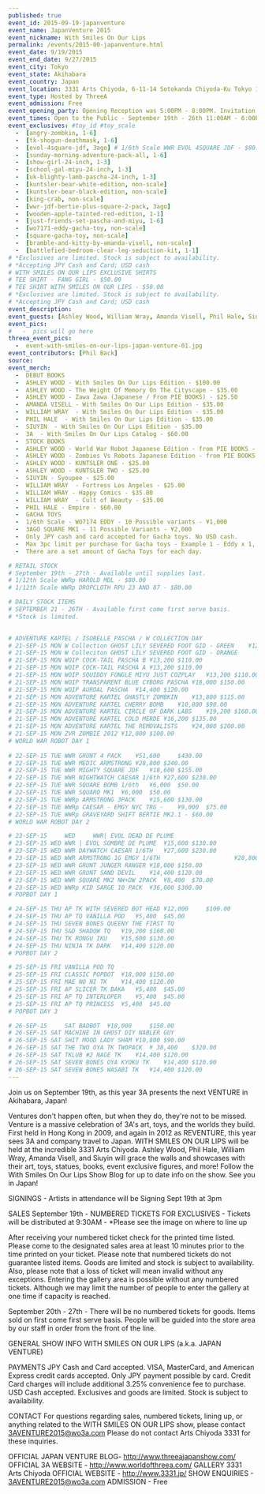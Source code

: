 ```yaml
---
published: true
event_id: 2015-09-19-japanventure
event_name: JapanVenture 2015
event_nickname: With Smiles On Our Lips
permalink: /events/2015-00-japanventure.html
event_date: 9/19/2015
event_end_date: 9/27/2015
event_city: Tokyo
event_state: Akihabara
event_country: Japan
event_location: 3331 Arts Chiyoda, 6-11-14 Sotokanda Chiyoda-Ku Tokyo 101-0021
event_type: Hosted by ThreeA
event_admission: Free
event_opening_party: Opening Reception was 5:00PM - 8:00PM. Invitation Only.
event_times: Open to the Public - September 19th - 26th 11:00AM - 6:00PM; September 27th 11:00AM - 4:00PM.
event_exclusives: #toy_id #toy_scale
  -  [angry-zombkin, 1-6]
  -  [tk-shogun-deathmask, 1-6]
  -  [evol-4square-jdf, 3ago] # 1/6th Scale WWR EVOL 4SQUARE JDF - $80.00
  -  [sunday-morning-adventure-pack-all, 1-6]
  -  [show-girl-24-inch, 1-3]
  -  [school-gal-miyu-24-inch, 1-3]
  -  [uk-blighty-lamb-pascha-24-inch, 1-3]
  -  [kuntsler-bear-white-edition, non-scale]
  -  [kuntsler-bear-black-edition, non-scale]
  -  [king-crab, non-scale]
  -  [wwr-jdf-bertie-plus-square-2-pack, 3ago]
  -  [wooden-apple-tainted-red-edition, 1-1]
  -  [just-friends-set-pascha-and-miyu, 1-6]
  -  [wo7171-eddy-gacha-toy, non-scale]
  -  [square-gacha-toy, non-scale]
  -  [bramble-and-kitty-by-amanda-visell, non-scale]
  -  [battlefied-bedroom-clear-leg-seduction-kit, 1-1]
# *Exclusives are limited. Stock is subject to availability.
# *Accepting JPY Cash and Card; USD cash
# WITH SMILES ON OUR LIPS EXCLUSIVE SHIRTS
# TEE SHIRT - FANG GIRL - $50.00
# TEE SHIRT WITH SMILES ON OUR LIPS - $50.00
# *Exclusives are limited. Stock is subject to availability.
# *Accepting JPY Cash and Card; USD cash
event_description:
event_guests: [Ashley Wood, William Wray, Amanda Visell, Phil Hale, Siuyin]
event_pics:
#   -  pics will go here
threea_event_pics:
  -  event-with-smiles-on-our-lips-japan-venture-01.jpg
event_contributors: [Phil Back]
source:
event_merch: 
  -  DEBUT BOOKS
  -  ASHLEY WOOD - With Smiles On Our Lips Edition - $100.00 
  -  ASHLEY WOOD - The Weight Of Memory On The Cityscape - $35.00 
  -  ASHLEY WOOD - Zawa Zawa (Japanese / From PIE BOOKS) - $25.50
  -  AMANDA VISELL - With Smiles On Our Lips Edition - $35.00 
  -  WILLIAM WRAY  - With Smiles On Our Lips Edition - $35.00 
  -  PHIL HALE  - With Smiles On Our Lips Edition - $35.00 
  -  SIUYIN  - With Smiles On Our Lips Edition - $35.00 
  -  3A  - With Smiles On Our Lips Catalog - $60.00  
  -  STOCK BOOKS	        	 
  -  ASHLEY WOOD - World War Robot Japanese Edition - from PIE BOOKS -  $29.00 
  -  ASHLEY WOOD - Zombies Vs Robots Japanese Edition - from PIE BOOKS - $20.00 
  -  ASHLEY WOOD - KUNTSLER ONE - $25.00 
  -  ASHLEY WOOD - KUNTSLER TWO - $25.00 
  -  SIUYIN - Syoupee - $25.00 
  -  WILLIAM WRAY  - Fortress Los Angeles - $25.00
  -  WILLIAM WRAY - Happy Comics - $35.00 
  -  WILLIAM WRAY  - Cult of Beauty - $35.00 
  -  PHIL HALE - Empire - $60.00
  -  GACHA TOYS
  -  1/6th Scale - WO7174 EDDY - 10 Possible variants - ¥1,000
  -  3AGO SQUARE MK1 - 11 Possible Variants - ¥2,000
  -  Only JPY cash and card accepted for Gacha toys. No USD cash.
  -  Max 3pc limit per purchase for Gacha toys - Example 1 - Eddy x 1, Square x 2; Example 2 -  Square x 3
  -  There are a set amount of Gacha Toys for each day.

# RETAIL STOCK
# September 19th - 27th - Available until supplies last.
# 1/12th Scale WWRp HAROLD MDL - $80.00
# 1/12th Scale WWRp DROPCLOTH RPU 23 AND 87 - $80.00

# DAILY STOCK ITEMS
# SEPTEMBER 21 - 26TH - Available first come first serve basis.
# *Stock is limited.
 

# ADVENTURE KARTEL / ISOBELLE PASCHA / W COLLECTION DAY
# 21-SEP-15	MON	W Collection GHOST LILY SEVERED FOOT GID - GREEN	¥12,000   	$100.00
# 21-SEP-15	MON	W Colleciton GHOST LILY SEVERED FOOT GID - ORANGE   	¥12,000	$100.00
# 21-SEP-15	MON	WOIP COCK-TAIL PASCHA B	¥13,200	$110.00
# 21-SEP-15	MON	WOIP COCK-TAIL PASCHA A	¥13,200	$110.00
# 21-SEP-15	MON	WOIP SQUIDDY FONGLE MIYU JUST COZPLAY	¥13,200	$110.00
# 21-SEP-15	MON	WOIP TRANSPARENT BLUE CYBORG PASCHA	¥18,000	$150.00
# 21-SEP-15	MON	WOIP AUROAL PASCHA	¥14,400	$120.00
# 21-SEP-15	MON	ADVENTURE KARTEL GHASTLY ZOMBKIN	¥13,800	$115.00
# 21-SEP-15	MON	ADVENTURE KARTEL CHERRY BOMB	¥10,800	$90.00
# 21-SEP-15	MON	ADVENTURE KARTEL CIRCLE OF DARK LABS	¥19,200	$160.00
# 21-SEP-15	MON	ADVENTURE KARTEL COLD MERDE	¥16,200	$135.00
# 21-SEP-15	MON	ADVENTURE KARTEL THE REMOVALISTS	¥24,000	$200.00
# 21-SEP-15	MON	ZVR ZOMBIE 2012	¥12,000	$100.00
# WORLD WAR ROBOT DAY 1
 
# 22-SEP-15	TUE	WWR GRUNT 4 PACK	¥51,600   	$430.00
# 22-SEP-15	TUE	WWR MEDIC ARMSTRONG	¥28,800	$240.00
# 22-SEP-15	TUE	WWR MIGHTY SQUARE JDF	¥18,600	$155.00
# 22-SEP-15	TUE	WWR NIGHTWATCH CAESAR 1/6th	¥27,600	$230.00
# 22-SEP-15	TUE	WWR SQUARE BOMB 1/6th	¥6,000	$50.00
# 22-SEP-15	TUE	WWR SQUARO MK1	¥6,000	$50.00
# 22-SEP-15	TUE	WWRp ARMSTRONG 3PACK	¥15,600	$130.00
# 22-SEP-15	TUE	WWRp CAESAR - EMGY NYC TRG -	¥9,000	$75.00
# 22-SEP-15	TUE	WWRp GRAVEYARD SHIFT BERTIE MK2.1 - $60.00
# WORLD WAR ROBOT DAY 2

# 23-SEP-15   	WED   	WWR| EVOL DEAD DE PLUME                                               	¥15,600   	$130.00
# 23-SEP-15	WED	WWR | EVOL SOMBRE DE PLUME	¥15,600	$130.00
# 23-SEP-15	WED	WWR DAYWATCH CAESAR 1/6TH	¥27,600	$230.00
# 23-SEP-15	WED	WWR ARMSTRONG 1G EMGY 1/6TH                  	¥28,800	$240.00
# 23-SEP-15	WED	WWR GRUNT JUNGER RANGER	¥18,000	$150.00
# 23-SEP-15	WED	WWR GRUNT SAND DEVIL	¥14,400	$120.00
# 23-SEP-15	WED	WWR SQUARE MK2 NW+DW 2PACK	¥8,400	$70.00
# 23-SEP-15	WED	WWRp KID SARGE 10 PACK	¥36,000	$300.00
# POPBOT DAY 1

# 24-SEP-15	THU	AP TK WITH SEVERED BOT HEAD	¥12,000   	$100.00
# 24-SEP-15	THU	AP TQ VANILLA POD	¥5,400	$45.00
# 24-SEP-15	THU	SEVEN BONES QUEENY THE FIRST TQ                               	¥14,400	$120.00
# 24-SEP-15	THU	S&D SHADOW TQ	¥19,200	$160.00
# 24-SEP-15	THU	TK RONGU IKU	¥15,600	$130.00
# 24-SEP-15	THU	NINJA TK DARK 	¥14,400	$120.00
# POPBOT DAY 2

# 25-SEP-15	FRI	VANILLA POD TQ                                                                    	¥14,400   	$120.00
# 25-SEP-15	FRI	CLASSIC POPBOT	¥18,000	$150.00
# 25-SEP-15	FRI	MAE NO NI TK	¥14,400	$120.00
# 25-SEP-15	FRI	AP SLICER TK BAKA	¥5,400	$45.00
# 25-SEP-15	FRI	AP TQ INTERLOPER 	¥5,400	$45.00
# 25-SEP-15	FRI	AP TQ PRINCESS	¥5,400	$45.00
# POPBOT DAY 3

# 26-SEP-15   	SAT	BADBOT	¥18,000  	$150.00
# 26-SEP-15	SAT	MACHINE IN GHOST DIY NABLER GUY                              	¥15,000	$125.00
# 26-SEP-15	SAT	SHIT MOOD LADY SHAM	¥10,800	$90.00
# 26-SEP-15	SAT	THE TWO OYA TK TWOPACK	¥ 38,400	$320.00
# 26-SEP-15	SAT	TKLUB #2 NAGE TK	¥14,400	$120.00
# 26-SEP-15	SAT	SEVEN BONES OYA KYOKU TK	¥14,400	$120.00
# 26-SEP-15	SAT	SEVEN BONES WASABI TK	¥14,400	$120.00
---
```

<!-- https://event.goodsmile.info/event/with-smiles-on-our-lips-japan-venture-2/?lo=en-us -->
<!-- https://us1.campaign-archive.com/?u=df39a60ebc972356a8428c41e&id=4e11972946&e= -->
Join us on September 19th, as this year 3A presents the next VENTURE in Akihabara, Japan!

Ventures don't happen often, but when they do, they're not to be missed. Venture is a massive celebration of 3A's art, toys, and the worlds they build. First held in Hong Kong in 2009, and again in 2012 as REVENTURE, this year sees 3A and company travel to Japan. WITH SMILES ON OUR LIPS will be held at the incredible 3331 Arts Chiyoda. Ashley Wood, Phil Hale, William Wray, Amanda Visell, and Siuyin will grace the walls and showcases with their art, toys, statues, books, event exclusive figures, and more! Follow the With Smiles On Our Lips Show Blog for up to date info on the show. See you in Japan!

SIGNINGS - Artists in attendance will be Signing Sept 19th at 3pm


SALES
September 19th - NUMBERED TICKETS FOR EXCLUSIVES - Tickets will be distributed at 9:30AM - *Please see the image on where to line up

After receiving your numbered ticket check for the printed time listed. Please come to the designated sales area at least 10 minutes prior to the time printed on your ticket. Please note that numbered tickets do not guarantee listed items. Goods are limited and stock is subject to availability. Also, please note that a loss of ticket will mean invalid without any exceptions. Entering the gallery area is possible without any numbered tickets. Although we may limit the number of people to enter the gallery at one time if capacity is reached.

September 20th - 27th - There will be no numbered tickets for goods. Items sold on first come first serve basis. People will be guided into the store area by our staff in order from the front of the line.

GENERAL SHOW INFO
WITH SMILES ON OUR LIPS (a.k.a. JAPAN VENTURE)

<!-- WHEN
September 18th - Opening Reception 5:00PM - 8:00PM. Invitation Only.
September 19th - 26th - 11:00AM - 6:00PM. Open to the Public! 
September 27th - 11:00AM - 4:00PM. Open to the Public! 

LOCATION 
3331 Arts Chiyoda
6-11-14 Sotokanda Chiyoda-Ku Tokyo 101-0021
The Main Gallery

DIRECTIONS
3331 Arts Chiyoda
6-11-14 Sotokanda Chiyoda-Ku Tokyo 101-0021

  1 min. from Tokyo Metro Ginza Line Suehirocho station (Exit 4)
  3 min. from Tokyo Metro Chiyoda Line Yushima station (Exit 6)
  6 min. from Toei Oedo Line Ueno-Okachimachi station (Exit A1)
  7 min. from JR Okachimachi station (Southern Exit)
  8 min. from JR Akihabara station (Electric City Exit) -->

PAYMENTS
JPY Cash and Card accepted. VISA, MasterCard, and American Express credit cards accepted. Only JPY payment possible by card. Credit Card charges will include additional 3.25% convenience fee to purchase. USD Cash accepted. Exclusives and goods are limited. Stock is subject to availability.

CONTACT
For questions regarding sales, numbered tickets, lining up, or anything related to the WITH SMILES ON OUR LIPS show, please contact 3AVENTURE2015@wo3a.com
Please do not contact Arts Chiyoda 3331 for these inquiries.

OFFICIAL JAPAN VENTURE BLOG- http://www.threeajapanshow.com/
OFFICIAL 3A WEBSITE - http://www.worldofthreea.com/
GALLERY 3331 Arts Chiyoda OFFICIAL WEBSITE - http://www.3331.jp/ 
SHOW ENQUIRIES - 3AVENTURE2015@wo3a.com
ADMISSION - Free